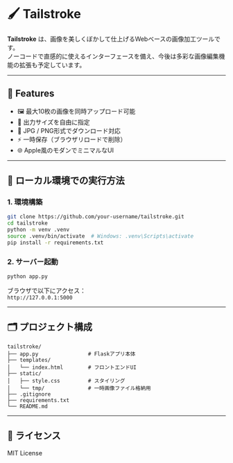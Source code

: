 # 🖌️ Tailstroke

**Tailstroke** は、画像を美しくぼかして仕上げるWebベースの画像加工ツールです。  
ノーコードで直感的に使えるインターフェースを備え、今後は多彩な画像編集機能の拡張も予定しています。

---

## 🚀 Features

- 🖼️ 最大10枚の画像を同時アップロード可能  
- 🔧 出力サイズを自由に指定  
- 💾 JPG / PNG形式でダウンロード対応  
- ⚡ 一時保存（ブラウザリロードで削除）  
- 🌐 Apple風のモダンでミニマルなUI  

---

## 🧪 ローカル環境での実行方法

### 1. 環境構築

```bash
git clone https://github.com/your-username/tailstroke.git
cd tailstroke
python -m venv .venv
source .venv/bin/activate  # Windows: .venv\Scripts\activate
pip install -r requirements.txt
```

### 2. サーバー起動

```bash
python app.py
```

ブラウザで以下にアクセス：  
`http://127.0.0.1:5000`

---

## 🗂️ プロジェクト構成

```
tailstroke/
├── app.py                # Flaskアプリ本体
├── templates/
│   └── index.html        # フロントエンドUI
├── static/
│   ├── style.css         # スタイリング
│   └── tmp/              # 一時画像ファイル格納用
├── .gitignore
├── requirements.txt
└── README.md
```

---

## 📄 ライセンス

MIT License
